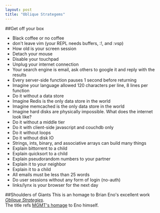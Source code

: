 ```yaml
---
layout: post
title: "Oblique Strategems"
---
```

##Get off your box
* Black coffee or no coffee
* don't leave vim (your REPL needs buffers, :!, and :vsp)
* How old is your screen session
* Detach your mouse
* Disable your touchpad
* Unplug your internet connection 
* Your search engine is email, ask others to google it and reply with the results
* Every server-side function pauses 1 second before returning
* Imagine your language allowed 120 characters per line, 8 lines per function
* Do it without a data store
* Imagine Redis is the only data store in the world
* Imagine memcached is the only data store in the world
* Imagine hard disks are physically impossible.  What does the internet look like?
* Do it without a middle tier
* Do it with client-side javascript and couchdb only
* Do it without loops
* Do it without disk IO
* Strings, ints, binary, and associative arrays can build many things
* Explain bittorrent to a child
* Explain quicksort to a child
* Explain pseudorandom numbers to your partner
* Explain it to your neighbor
* Explain it to a child
* All emails must be less than 25 words
* Do user sessions without any form of login (no-auth)
* links/lynx is your browser for the next day



##Shoulders of Giants
This is an homage to Brian Eno's excellent work [*Oblique Strategies*](http://www.rtqe.net/ObliqueStrategies/).  
The title refs [MGMT's homage](http://www.youtube.com/watch?v=E7ISc-b-6CE#t=0m9s) to Eno himself.

